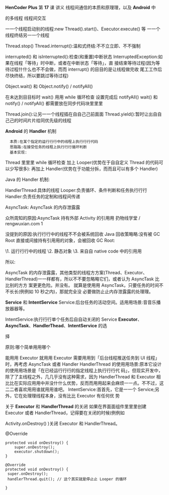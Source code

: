 **HenCoder Plus** 第 **17** 课 讲义 线程间通信的本质和原理理，以及 **Android** 中 

的多线程 线程间交互 

⼀一个线程启动别的线程:new Thread().start()、Executor.execute() 等 ⼀一个线程终结另⼀一个线程 

Thread.stop() Thread.interrupt():温和式终结:不不⽴立即、不不强制 

interrupted() 和 isInterrupted():检查(和重置)中断状态 InterruptedException:如果在线程「等待」时中断，或者在中断状态「等待」，直 接结束等待过程(因为等待过程什什么也不不会做，⽽而 interrupt() 的⽬目的是让线程做完收 尾⼯工作后尽快终结，所以要跳过等待过程) 

Object.wait() 和 Object.notify() / notifyAll() 

在未达到⽬目标时 wait()
 ⽤用 while 循环检查
 设置完成后 notifyAll()
 wait() 和 notify() / notifyAll() 都需要放在同步代码块⾥里里 

Thread.join():让另⼀一个线程插在⾃自⼰己前⾯面 Thread.yield():暂时让出⾃自⼰己的时间⽚片给同优先级的线程 

**Android** 的 **Handler** 机制 

```
  本质:在某个指定的运⾏行行中的线程上执⾏行行代码
  思路路:在接受任务的线程上执⾏行行循环判断
  基本实现:
```

Thread ⾥里里 while 循环检查
 加上 Looper(优势在于⾃自定义 Thread 的代码可以少写很多): 再加上 Handler(优势在于功能分拆，⽽而且可以有多个 Handler) 

Java 的 Handler 机制: 

HandlerThread:具体的线程 Looper:负责循环、条件判断和任务执⾏行行 Handler:负责任务的定制和线程间传递 

AsyncTask:
 AsyncTask 的内存泄露露 

众所周知的原因:AsyncTask 持有外部 Activity 的引⽤用
 扔物线学堂 / rengwuxian.com 1 

没提到的原因:执⾏行行中的线程不不会被系统回收
 Java 回收策略略:没有被 GC Root 直接或间接持有引⽤用的对象，会被回收 GC Root: 

\1. 运⾏行行中的线程
 \2. 静态对象
 \3. 来⾃自 native code 中的引⽤用 

所以: 

AsyncTask 的内存泄露露，其他类型的线程⽅方案(Thread、Executor、 HandlerThread)⼀一样都有，所以不不要忽略略它们，或者认为 AsyncTask ⽐比别的⽅方 案更更危险。并没有。
 就算是使⽤用 AsyncTask，只要任务的时间不不⻓长(例例如 10 秒之内)，那就完全没 必要做防⽌止内存泄露露的处理理。 

**Service** 和 **IntentService** Service:后台任务的活动空间。适⽤用场景:⾳音乐播放器器等。 

IntentService:执⾏行行单个任务后⾃自动关闭的 Service **Executor**、**AsyncTask**、**HandlerThead**、**IntentService** 的选 

择 

原则:哪个简单⽤用哪个 

能⽤用 Executor 就⽤用 Executor
 需要⽤用到「后台线程推送任务到 UI 线程」时，再考虑 AsyncTask 或者 Handler
 HandlerThread 的使⽤用场景:原本它设计的使⽤用场景是「在已经运⾏行行的指定线程上执⾏行行代 码」，但现实开发中，除了了主线程之外，⼏几乎没有这种需求，因为 HandlerThread 和 Executor 相⽐比在实际应⽤用中并没什什么优势，反⽽而⽤用起来会麻烦⼀一点。不不过，这⼆二者喜欢⽤用谁就⽤用谁吧。 IntentService:⾸首先，它是⼀一个 Service;另外，它在处理理线程本身，没有⽐比 Executor 有任何优 势 

关于 **Executor** 和 **HandlerThread** 的关闭 如果在界⾯面组件⾥里里创建 Executor 或者 HandlerThread，记得要在关闭的时候(例例如 

Activity.onDestroy() )关闭 Executor 和 HandlerThread。 

@Override 

```
protected void onDestroy() {
    super.onDestroy();
    executor.shutdown();
}

@Override 
protected void onDestroy() {
 super.onDestroy();
 handlerThread.quit(); // 这个其实就是停⽌止 Looper 的循环 

} 
```



